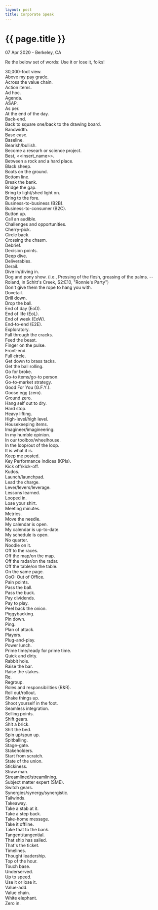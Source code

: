 ```yaml
---
layout: post
title: Corporate Speak
---
```


{{ page.title }}
================

<p class="meta">07 Apr 2020 - Berkeley, CA</p>

Re the below set of words: Use it or lose it, folks!

30,000-foot view.  
Above my pay grade.  
Across the value chain.  
Action items.  
Ad hoc.  
Agenda.  
ASAP.  
As per.  
At the end of the day.  
Back-end.  
Back to square one/back to the drawing board.  
Bandwidth.  
Base case.  
Baseline.  
Bearish/bullish.  
Become a researh or science project.  
Best, <<insert_name>>.  
Between a rock and a hard place.  
Black sheep.  
Boots on the ground.  
Bottom line.  
Break the bank.  
Bridge the gap.  
Bring to light/shed light on.  
Bring to the fore.  
Business-to-business (B2B).  
Business-to-consumer (B2C).  
Button up.  
Call an audible.  
Challenges and opportunities.  
Cherry-pick.  
Circle back.  
Crossing the chasm.  
Debrief.  
Decision points.  
Deep dive.  
Deliverables.  
Derail.  
Dive in/diving in.  
Dog and pony show. (i.e., Pressing of the flesh, greasing of the palms. --Roland, in Schitt's Creek, S2:E10, "Ronnie's Party")  
Don't give them the rope to hang you with.  
Dovetail.  
Drill down.  
Drop the ball.  
End of day (EoD).  
End of life (EoL).  
End of week (EoW).  
End-to-end (E2E).  
Exploratory.  
Fall through the cracks.  
Feed the beast.  
Finger on the pulse.  
Front-end.  
Full circle.  
Get down to brass tacks.  
Get the ball rolling.  
Go for broke.  
Go-to items/go-to person.  
Go-to-market strategy.  
Good For You (G.F.Y.).  
Goose egg (zero).  
Ground zero.  
Hang self out to dry.  
Hard stop.  
Heavy lifting.  
High-level/high level.  
Housekeeping items.  
Imagineer/imagineering.  
In my humble opinion.  
In our toolbox/wheelhouse.  
In the loop/out of the loop.  
It is what it is.  
Keep me posted.  
Key Performance Indices (KPIs).  
Kick off/kick-off.  
Kudos.  
Launch/launchpad.  
Lead the charge.  
Lever/levers/leverage.  
Lessons learned.  
Looped in.  
Lose your shirt.  
Meeting minutes.  
Metrics.  
Move the needle.  
My calendar is open.  
My calendar is up-to-date.  
My schedule is open.  
No quarter.  
Noodle on it.  
Off to the races.  
Off the map/on the map.  
Off the radar/on the radar.  
Off the table/on the table.  
On the same page.  
OoO: Out of Office.  
Pain points.  
Pass the ball.  
Pass the buck.  
Pay dividends.  
Pay to play.  
Peel back the onion.  
Piggybacking.  
Pin down.  
Ping.  
Plan of attack.  
Players.  
Plug-and-play.  
Power lunch.  
Prime time/ready for prime time.  
Quick and dirty.  
Rabbit hole.  
Raise the bar.  
Raise the stakes.  
Re.  
Regroup.  
Roles and responsibilities (R&R).  
Roll out/rollout.  
Shake things up.  
Shoot yourself in the foot.  
Seamless integration.  
Selling points.  
Shift gears.  
Sh!t a brick.  
Sh!t the bed.  
Spin up/spun up.  
Spitballing.  
Stage-gate.  
Stakeholders.  
Start from scratch.  
State of the union.  
Stickiness.  
Straw man.  
Streamlined/streamlining.  
Subject matter expert (SME).  
Switch gears.  
Synergies/synergy/synergistic.  
Tailwinds.  
Takeaway.  
Take a stab at it.  
Take a step back.  
Take-home message.  
Take it offline.  
Take that to the bank.  
Tangent/tangential.  
That ship has sailed.  
That's the ticket.  
Timelines.  
Thought leadership.  
Top of the hour.  
Touch base.  
Underserved.  
Up to speed.  
Use it or lose it.  
Value-add.  
Value chain.  
White elephant.  
Zero in.